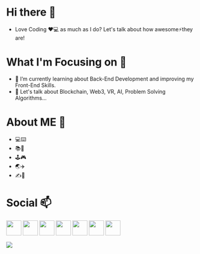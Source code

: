 # Hi there 👋

- Love Coding ❤️💻 as much as I do? Let's talk about how awesome⚡they are!

# What I'm Focusing on 🌱

- 👯 I’m currently learning about Back-End Development and improving my Front-End Skills. 
- 💬 Let's talk about Blockchain, Web3, VR, AI, Problem Solving Algorithms...

# About ME 🤔

- 💻⌨️
- 📚📖
- 🕹🎮
- 🌏✈️
- ✍️📓

# Social 📫
<a href="https://www.twitter.com/a_nuragjainn"><img src="https://cdn-icons-png.flaticon.com/512/3670/3670127.png" width="40"></a>  <a href="https://www.instagram.com/a_nuragjain"><img src="https://cdn-icons-png.flaticon.com/512/3670/3670125.png" width="40"></a>  <a href="https://www.t.me/a_nuragjain"><img src="https://cdn-icons-png.flaticon.com/512/906/906377.png" width="40"></a>  <a href="#"><img src="https://cdn-icons-png.flaticon.com/512/4494/4494501.png" width="40"></a>  <a href="https://discord.gg/g9EBZfYV"><img src="https://cdn-icons-png.flaticon.com/512/3670/3670157.png" width="40"></a>  <a href="https://www.youtube.com/channel/UCCEd86oQN9DQcgespRrmT2A"><img src="https://cdn-icons-png.flaticon.com/512/3670/3670209.png" width="40"></a>  <a href="https://linkedin.com/in/anuragjain-in"><img src="https://cdn-icons-png.flaticon.com/512/3670/3670236.png" width="40"></a>

![](https://komarev.com/ghpvc/?username=anuragjain-git&style=for-the-badge)
